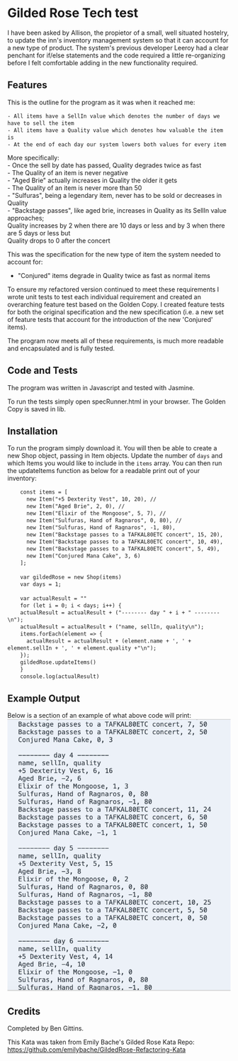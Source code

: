 # Gilded Rose Tech test #

I have been asked by Allison, the propietor of a small, well situated hostelry, to update the inn's inventory management system so that it can account for a new type of product. The system's previous developer Leeroy had a clear penchant for if/else statements and the code required a little re-organizing before I felt comfortable adding in the new functionality required. 

## Features ##

This is the outline for the program as it was when it reached me:

	- All items have a SellIn value which denotes the number of days we have to sell the item
	- All items have a Quality value which denotes how valuable the item is
	- At the end of each day our system lowers both values for every item

More specifically:  
	- Once the sell by date has passed, Quality degrades twice as fast  
	- The Quality of an item is never negative  
	- "Aged Brie" actually increases in Quality the older it gets  
	- The Quality of an item is never more than 50  
	- "Sulfuras", being a legendary item, never has to be sold or decreases in Quality  
	- "Backstage passes", like aged brie, increases in Quality as its SellIn value approaches;  
    Quality increases by 2 when there are 10 days or less and by 3 when there are 5 days or less but  
	Quality drops to 0 after the concert

This was the specification for the new type of item the system needed to account for: 

- "Conjured" items degrade in Quality twice as fast as normal items

To ensure my refactored version continued to meet these requirements I wrote unit tests to test each individual requirement and created an overarching feature test based on the Golden Copy. I created feature tests for both the original specification and the new specification (i.e. a new set of feature tests that account for the introduction of the new 'Conjured' items).

The program now meets all of these requirements, is much more readable and encapsulated and is fully tested. 

## Code and Tests ## 

The program was written in Javascript and tested with Jasmine. 

To run the tests simply open specRunner.html in your browser. The Golden Copy is saved in lib. 

## Installation ## 

To run the program simply download it. You will then be able to create a new Shop object, passing in Item objects. Update the number of ```days``` and which Items you would like to include in the ```items``` array. You can then run the updateItems function as below for a readable print out of your inventory: 

``` 
    const items = [
      new Item("+5 Dexterity Vest", 10, 20), //
      new Item("Aged Brie", 2, 0), //
      new Item("Elixir of the Mongoose", 5, 7), //
      new Item("Sulfuras, Hand of Ragnaros", 0, 80), //
      new Item("Sulfuras, Hand of Ragnaros", -1, 80),
      new Item("Backstage passes to a TAFKAL80ETC concert", 15, 20),
      new Item("Backstage passes to a TAFKAL80ETC concert", 10, 49),
      new Item("Backstage passes to a TAFKAL80ETC concert", 5, 49),
      new Item("Conjured Mana Cake", 3, 6)
    ];

    var gildedRose = new Shop(items)
    var days = 1;
    
    var actualResult = ""
    for (let i = 0; i < days; i++) {
    actualResult = actualResult + ("-------- day " + i + " --------\n");
    actualResult = actualResult + ("name, sellIn, quality\n");
    items.forEach(element => {
      actualResult = actualResult + (element.name + ', ' + element.sellIn + ', ' + element.quality +"\n");
    });
    gildedRose.updateItems()
    }
    console.log(actualResult)
```

## Example Output ##

Below is a section of an example of what above code will print:
![](./lib/screenshot.png)

## Credits ##

Completed by Ben Gittins. 

This Kata was taken from Emily Bache's Gilded Rose Kata Repo: https://github.com/emilybache/GildedRose-Refactoring-Kata